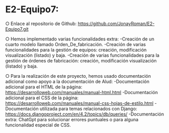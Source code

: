 # E2-Equipo7:
○ Enlace al repositorio de Github:
https://github.com/JonayRoman/E2-Equipo7.git

○ Hemos implementado varias funcionalidades extra:
    -Creación de un cuarto modelo llamado Orden_De_fabricación.
    -Creación de varias funcionalidades para la gestión de equipos: creación, modificación visualización (listado) y baja.
    -Creación de varias funcionalidades para la gestión de órdenes de fabricación: creación, modificación visualización (listado) y baja.

○ Para la realización de este proyecto, hemos usado documentación adicional como apoyo a la documentación de Alud:
    -Documentación adicional para el HTML de la página: https://desarrolloweb.com/manuales/manual-html.html
    -Documentación adicional para el CSS de la página: https://desarrolloweb.com/manuales/manual-css-hojas-de-estilo.html 
    -Documentación utilizada para temas relacionados con Django: https://docs.djangoproject.com/en/4.2/topics/db/queries/
    -Documentación extra: ChatGpt para solucionar errores puntuales o para alguna funcionalidad especial de CSS.
